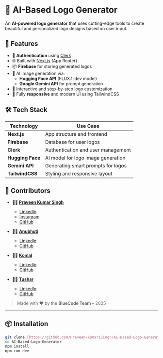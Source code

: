 # 🧠 AI-Based Logo Generator

An **AI-powered logo generator** that uses cutting-edge tools to create beautiful and personalized logo designs based on user input.

## 🚀 Features

- 🔐 **Authentication** using [Clerk](https://clerk.dev)
- 🌐 Built with [Next.js](https://nextjs.org) (App Router)
- 📦 **Firebase** for storing generated logos
- 🤖 AI image generation via:
  - **Hugging Face API** (FLUX.1-dev model)
  - **Google Gemini API** for prompt generation
- 🎨 Interactive and step-by-step logo customization
- 📱 Fully **responsive** and modern UI using TailwindCSS

## 🛠️ Tech Stack

| Technology     | Use Case                                |
|----------------|-----------------------------------------|
| **Next.js**    | App structure and frontend               |
| **Firebase**   | Database for user logos                 |
| **Clerk**      | Authentication and user management       |
| **Hugging Face** | AI model for logo image generation     |
| **Gemini API** | Generating smart prompts for logos       |
| **TailwindCSS** | Styling and responsive layout           |

## 👥 Contributors

- 👨‍💻 [**Praveen Kumar Singh**](https://github.com/Praveen-kumar1Singh)  
  - [LinkedIn](https://linkedin.com/in/praveenkrsingh01)  
  - [Instagram](https://instagram.com/your_instagram_here)  
  - [GitHub](https://github.com/Praveen-kumar1Singh)

- 👩‍💻 [**Anubhuti**](https://github.com/anubhuti123)  
  - [LinkedIn](https://linkedin.com/in/anubhuti-link)  
  - [GitHub](https://github.com/anubhuti123)

- 👩‍💻 [**Komal**](https://github.com/komal123)  
  - [LinkedIn](https://linkedin.com/in/komal-link)  
  - [GitHub](https://github.com/komal123)

- 👨‍💻 [**Tushar**](https://github.com/tushar123)  
  - [LinkedIn](https://linkedin.com/in/tushar-link)  
  - [GitHub](https://github.com/tushar123)

> Made with ❤️ by the **BlueCode Team** – 2025

---

## 📦 Installation

```bash
git clone [https://github.com/Praveen-kumar1Singh/AI-Based-Logo-Generator.git](https://github.com/Praveen-kumar1Singh/AI-Based-Logo-Generator)
cd AI-Based-Logo-Generator
npm install
npm run dev
